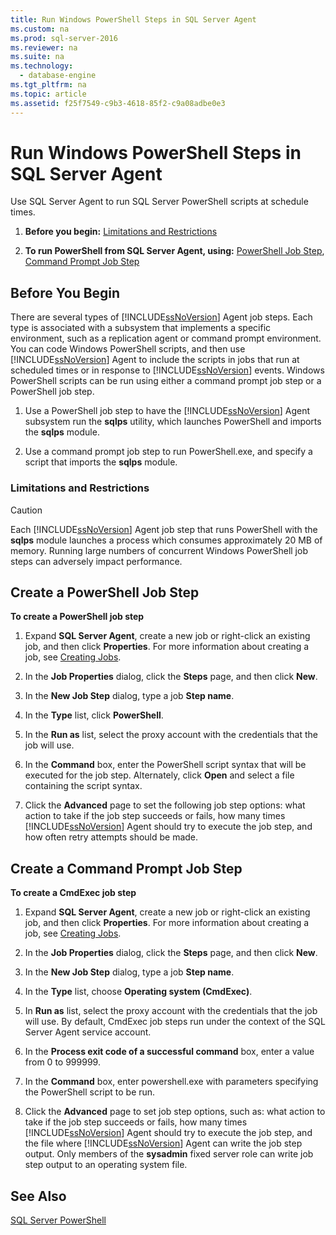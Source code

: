 ```yaml
---
title: Run Windows PowerShell Steps in SQL Server Agent
ms.custom: na
ms.prod: sql-server-2016
ms.reviewer: na
ms.suite: na
ms.technology: 
  - database-engine
ms.tgt_pltfrm: na
ms.topic: article
ms.assetid: f25f7549-c9b3-4618-85f2-c9a08adbe0e3
---
```

# Run Windows PowerShell Steps in SQL Server Agent
  Use SQL Server Agent to run SQL Server PowerShell scripts at schedule times.  
  
1.  **Before you begin:**  [Limitations and Restrictions](#LimitationsRestrictions)  
  
2.  **To run PowerShell from SQL Server Agent, using:**  [PowerShell Job Step](#PShellJob), [Command Prompt Job Step](#CmdExecJob)  
  
## Before You Begin  
 There are several types of [!INCLUDE[ssNoVersion](../../Topics/TopicNameContainA/includes/ssNoVersion_md.md)] Agent job steps. Each type is associated with a subsystem that implements a specific environment, such as a replication agent or command prompt environment. You can code Windows PowerShell scripts, and then use [!INCLUDE[ssNoVersion](../../Topics/TopicNameContainA/includes/ssNoVersion_md.md)] Agent to include the scripts in jobs that run at scheduled times or in response to [!INCLUDE[ssNoVersion](../../Topics/TopicNameContainA/includes/ssNoVersion_md.md)] events. Windows PowerShell scripts can be run using either a command prompt job step or a PowerShell job step.  
  
1.  Use a PowerShell job step to have the [!INCLUDE[ssNoVersion](../../Topics/TopicNameContainA/includes/ssNoVersion_md.md)] Agent subsystem run the **sqlps** utility, which launches PowerShell and imports the **sqlps** module.  
  
2.  Use a command prompt job step to run PowerShell.exe, and specify a script that imports the **sqlps** module.  
  
###  <a name="LimitationsRestrictions"></a> Limitations and Restrictions  
  
> [!CAUTION]  
>  Each [!INCLUDE[ssNoVersion](../../Topics/TopicNameContainA/includes/ssNoVersion_md.md)] Agent job step that runs PowerShell with the **sqlps** module launches a process which consumes approximately 20 MB of memory. Running large numbers of concurrent Windows PowerShell job steps can adversely impact performance.  
  
##  <a name="PShellJob"></a> Create a PowerShell Job Step  
 **To create a PowerShell job step**  
  
1.  Expand **SQL Server Agent**, create a new job or right-click an existing job, and then click **Properties**. For more information about creating a job, see [Creating Jobs](../Topic/Create%20Jobs.md).  
  
2.  In the **Job Properties** dialog, click the **Steps** page, and then click **New**.  
  
3.  In the **New Job Step** dialog, type a job **Step name**.  
  
4.  In the **Type** list, click **PowerShell**.  
  
5.  In the **Run as** list, select the proxy account with the credentials that the job will use.  
  
6.  In the **Command** box, enter the PowerShell script syntax that will be executed for the job step. Alternately, click **Open** and select a file containing the script syntax.  
  
7.  Click the **Advanced** page to set the following job step options: what action to take if the job step succeeds or fails, how many times [!INCLUDE[ssNoVersion](../../Topics/TopicNameContainA/includes/ssNoVersion_md.md)] Agent should try to execute the job step, and how often retry attempts should be made.  
  
##  <a name="CmdExecJob"></a> Create a Command Prompt Job Step  
 **To create a CmdExec job step**  
  
1.  Expand **SQL Server Agent**, create a new job or right-click an existing job, and then click **Properties**. For more information about creating a job, see [Creating Jobs](../Topic/Create%20Jobs.md).  
  
2.  In the **Job Properties** dialog, click the **Steps** page, and then click **New**.  
  
3.  In the **New Job Step** dialog, type a job **Step name**.  
  
4.  In the **Type** list, choose **Operating system (CmdExec)**.  
  
5.  In **Run as** list, select the proxy account with the credentials that the job will use. By default, CmdExec job steps run under the context of the SQL Server Agent service account.  
  
6.  In the **Process exit code of a successful command** box, enter a value from 0 to 999999.  
  
7.  In the **Command** box, enter powershell.exe with parameters specifying the PowerShell script to be run.  
  
8.  Click the **Advanced** page to set job step options, such as: what action to take if the job step succeeds or fails, how many times [!INCLUDE[ssNoVersion](../../Topics/TopicNameContainA/includes/ssNoVersion_md.md)] Agent should try to execute the job step, and the file where [!INCLUDE[ssNoVersion](../../Topics/TopicNameContainA/includes/ssNoVersion_md.md)] Agent can write the job step output. Only members of the **sysadmin** fixed server role can write job step output to an operating system file.  
  
## See Also  
 [SQL Server PowerShell](../../Topics/TopicNameNotContainA/SQL-Server-PowerShell.md)  
  
  
